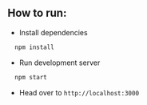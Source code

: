 ## How to run:

- Install dependencies
```bash
  npm install
```

- Run development server
```bash
  npm start
```

- Head over to `http://localhost:3000`